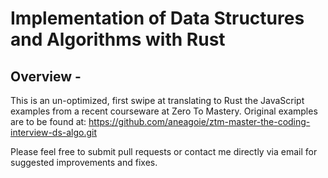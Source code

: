 # Implementation of Data Structures and Algorithms with Rust

## Overview -

This is an un-optimized, first swipe at translating to Rust the JavaScript examples from a recent courseware at Zero To Mastery.
Original examples are to be found at: https://github.com/aneagoie/ztm-master-the-coding-interview-ds-algo.git

Please feel free to submit pull requests or contact me directly via email for suggested improvements and fixes.
